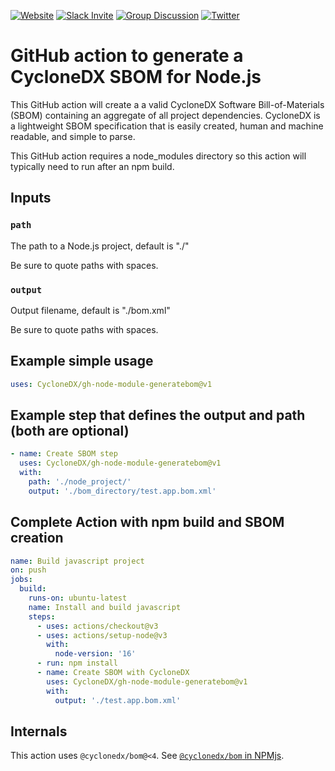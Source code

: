 [![Website](https://img.shields.io/badge/https://-cyclonedx.org-blue.svg)](https://cyclonedx.org/)
[![Slack Invite](https://img.shields.io/badge/Slack-Join-blue?logo=slack&labelColor=393939)](https://cyclonedx.org/slack/invite)
[![Group Discussion](https://img.shields.io/badge/discussion-groups.io-blue.svg)](https://groups.io/g/CycloneDX)
[![Twitter](https://img.shields.io/twitter/url/http/shields.io.svg?style=social&label=Follow)](https://twitter.com/CycloneDX_Spec)

# GitHub action to generate a CycloneDX SBOM for Node.js

This GitHub action will create a a valid CycloneDX Software Bill-of-Materials (SBOM) containing an aggregate of all project dependencies. CycloneDX is a lightweight SBOM specification that is easily created, human and machine readable, and simple to parse.

This GitHub action requires a node_modules directory so this action will typically need to run after an npm build.

## Inputs

### `path`

The path to a Node.js project, default is "./"

Be sure to quote paths with spaces.

### `output`

Output filename, default is "./bom.xml"

Be sure to quote paths with spaces.

## Example simple usage

```yaml
uses: CycloneDX/gh-node-module-generatebom@v1
```

## Example step that defines the output and path (both are optional)

```yaml
- name: Create SBOM step
  uses: CycloneDX/gh-node-module-generatebom@v1
  with:
    path: './node_project/'
    output: './bom_directory/test.app.bom.xml'
```

## Complete Action with npm build and SBOM creation

```yaml
name: Build javascript project
on: push
jobs:
  build:
    runs-on: ubuntu-latest
    name: Install and build javascript
    steps:
      - uses: actions/checkout@v3
      - uses: actions/setup-node@v3
        with:
          node-version: '16'
      - run: npm install
      - name: Create SBOM with CycloneDX
        uses: CycloneDX/gh-node-module-generatebom@v1
        with: 
          output: './test.app.bom.xml'
```

## Internals

This action uses `@cyclonedx/bom@<4`. See [`@cyclonedx/bom` in NPMjs](https://www.npmjs.com/package/@cyclonedx/bom).
